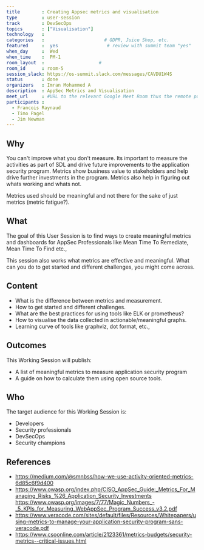```yaml
---
title        : Creating Appsec metrics and visualisation
type         : user-session
track        : DevSecOps
topics       : ["Visualisation"]
technology   :
categories   :                      # GDPR, Juice Shop, etc.
featured     :  yes                  # review with summit team "yes"
when_day     :  Wed
when_time    :  PM-1
room_layout  :                    #
room_id      : room-5
session_slack: https://os-summit.slack.com/messages/CAVDU1W4S
status       : done
organizers   : Imran Mohammed A
description  : AppSec Metrics and Visualisation
meet_url     : #URL to the relevant Google Meet Room thus the remote participants can join a session
participants : 
  - Francois Raynaud
  - Timo Pagel
  - Jim Newman
---
```


## Why

You can't improve what you don't measure. Its important to measure the activities as part of SDL and drive future improvements to the application security program. Metrics show business value to stakeholders and help drive further investments in the program. Metrics also help in figuring out whats working and whats not.

Metrics used should be meaningful and not there for the sake of just metrics (metric fatigue?).

## What

The goal of this User Session is to find ways to create meaningful metrics and dashboards for AppSec Professionals like Mean Time To Remediate, Mean Time To Find etc.,

This session also works what metrics are effective and meaningful. What can you do to get started and different challenges, you might come across.

## Content

 - What is the difference between metrics and measurement.
 - How to get started and different challenges.
 - What are the best practices for using tools like ELK or prometheus?
 - How to visualise the data collected in actionable/meaningful graphs.
 - Learning curve of tools like graphviz, dot format, etc.,

## Outcomes

This Working Session will publish:

- A list of meaningful metrics to measure application security program
- A guide on how to calculate them using open source tools.

## Who

The target audience for this Working Session is:
 - Developers
 - Security professionals
 - DevSecOps
 - Security champions


## References

- https://medium.com/@smnbss/how-we-use-activity-oriented-metrics-6d85c6f9d400
- https://www.owasp.org/index.php/CISO_AppSec_Guide:_Metrics_For_Managing_Risks_%26_Application_Security_Investments
https://www.owasp.org/images/7/77/Magic_Numbers_-_5_KPIs_for_Measuring_WebAppSec_Program_Success_v3.2.pdf
- https://www.veracode.com/sites/default/files/Resources/Whitepapers/using-metrics-to-manage-your-application-security-program-sans-veracode.pdf
- https://www.csoonline.com/article/2123361/metrics-budgets/security-metrics--critical-issues.html
